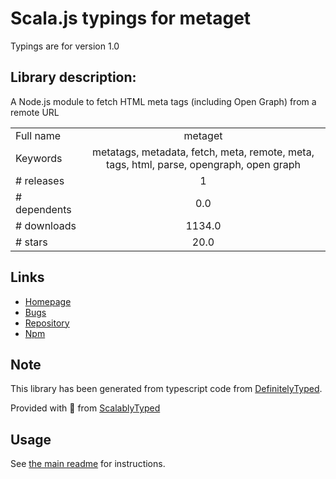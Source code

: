 
# Scala.js typings for metaget

Typings are for version 1.0

## Library description:
A Node.js module to fetch HTML meta tags (including Open Graph) from a remote URL

|                    |                 |
| ------------------ | :-------------: |
| Full name          | metaget |
| Keywords           | metatags, metadata, fetch, meta, remote, meta, tags, html, parse, opengraph, open graph |
| # releases         | 1 |
| # dependents       | 0.0 |
| # downloads        | 1134.0 |
| # stars            | 20.0 |

## Links
- [Homepage](https://github.com/mrvautin/metaget#readme)
- [Bugs](https://github.com/mrvautin/metaget/issues)
- [Repository](https://github.com/mrvautin/metaget)
- [Npm](https://www.npmjs.com/package/metaget)
    


## Note
This library has been generated from typescript code from [DefinitelyTyped](https://definitelytyped.org).

Provided with :purple_heart: from [ScalablyTyped](https://github.com/oyvindberg/ScalablyTyped)

## Usage
See [the main readme](../../readme.md) for instructions.


